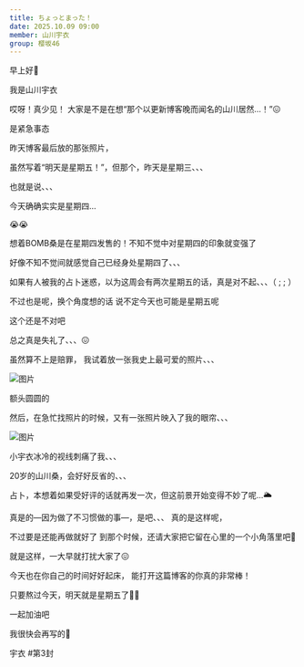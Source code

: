 ```yaml
---
title: ちょっとまった！
date: 2025.10.09 09:00
member: 山川宇衣
group: 樱坂46
---
```


早上好🌱



我是山川宇衣








哎呀！真少见！
大家是不是在想“那个以更新博客晚而闻名的山川居然…！”😖



是紧急事态






昨天博客最后放的那张照片，

虽然写着“明天是星期五！”，但那个，昨天是星期三、、、



也就是说、、、




今天确确实实是星期四…

😭😭





想着BOMB桑是在星期四发售的！不知不觉中对星期四的印象就变强了

好像不知不觉间就感觉自己已经身处星期四了、、、



如果有人被我的占卜迷惑，以为这周会有两次星期五的话，真是对不起、、、（ ; ; ）






不过也是呢，换个角度想的话
说不定今天也可能是星期五呢


这个还是不对吧




总之真是失礼了、、、😖








虽然算不上是赔罪，
我试着放一张我史上最可爱的照片、、、




![图片](https://sakurazaka46.com/files/14/diary/s46/blog/moblog/202510/mobxO5EGB.jpg)

额头圆圆的









然后，在急忙找照片的时候，又有一张照片映入了我的眼帘、、、




![图片](https://sakurazaka46.com/files/14/diary/s46/blog/moblog/202510/mobssE29O.jpg)


小宇衣冰冷的视线刺痛了我、、、

20岁的山川桑，会好好反省的、、、







占卜，本想着如果受好评的话就再发一次，但这前景开始变得不妙了呢…🌥️

真是的—因为做了不习惯做的事—，是吧、、、
真的是这样呢，


不过要是还能再做就好了
到那个时候，还请大家把它留在心里的一个小角落里吧🥲









就是这样，一大早就打扰大家了😖






今天也在你自己的时间好好起床，
能打开这篇博客的你真的非常棒！


只要熬过今天，明天就是星期五了✊🏻

一起加油吧








我很快会再写的🌸


宇衣 #第3封
